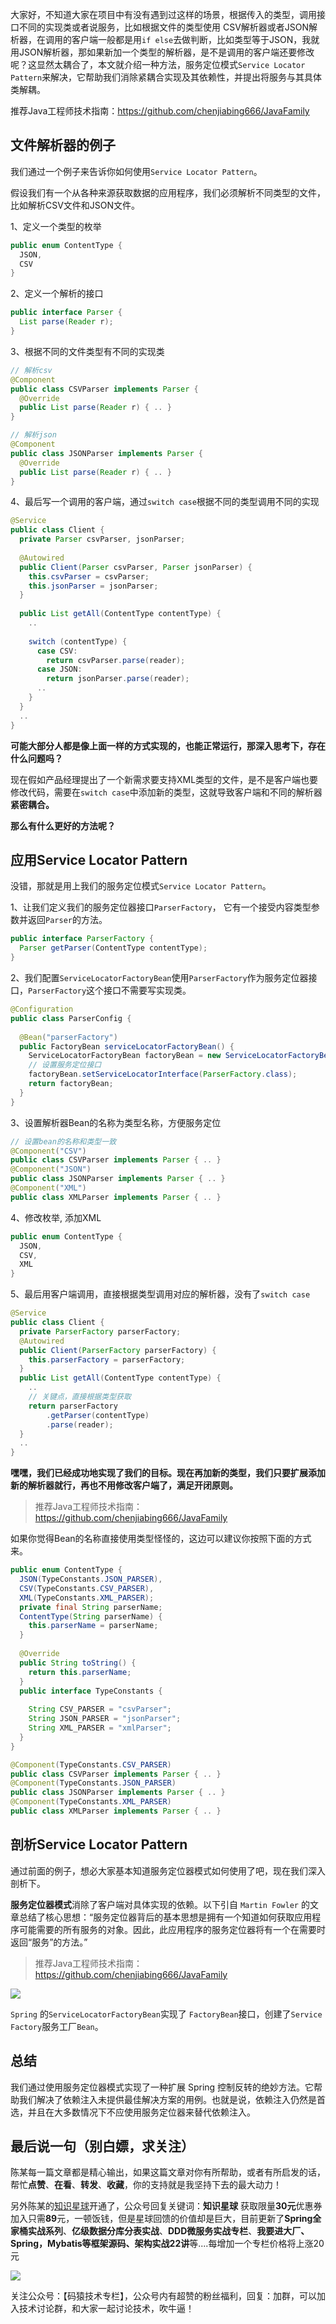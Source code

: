 大家好，不知道大家在项目中有没有遇到过这样的场景，根据传入的类型，调用接口不同的实现类或者说服务，比如根据文件的类型使用 CSV解析器或者JSON解析器，在调用的客户端一般都是用`if else`去做判断，比如类型等于JSON，我就用JSON解析器，那如果新加一个类型的解析器，是不是调用的客户端还要修改呢？这显然太耦合了，本文就介绍一种方法，服务定位模式`Service Locator Pattern`来解决，它帮助我们消除紧耦合实现及其依赖性，并提出将服务与其具体类解耦。

推荐Java工程师技术指南：https://github.com/chenjiabing666/JavaFamily

## 文件解析器的例子

我们通过一个例子来告诉你如何使用`Service Locator Pattern`。

假设我们有一个从各种来源获取数据的应用程序，我们必须解析不同类型的文件，比如解析CSV文件和JSON文件。

1、定义一个类型的枚举

```java
public enum ContentType {
  JSON,
  CSV
}
```

2、定义一个解析的接口

```java
public interface Parser {
  List parse(Reader r);
}
```

3、根据不同的文件类型有不同的实现类

```java
// 解析csv
@Component
public class CSVParser implements Parser { 
  @Override
  public List parse(Reader r) { .. }
}

// 解析json
@Component
public class JSONParser implements Parser {
  @Override
  public List parse(Reader r) { .. }
}
```

4、最后写一个调用的客户端，通过`switch case`根据不同的类型调用不同的实现

```java
@Service
public class Client {
  private Parser csvParser, jsonParser;
    
  @Autowired
  public Client(Parser csvParser, Parser jsonParser) {
    this.csvParser = csvParser;
    this.jsonParser = jsonParser;
  }
    
  public List getAll(ContentType contentType) {
    ..
    
    switch (contentType) {
      case CSV:
        return csvParser.parse(reader);
      case JSON:
        return jsonParser.parse(reader);
      ..
    }
  }
  ..
}
```

**可能大部分人都是像上面一样的方式实现的，也能正常运行，那深入思考下，存在什么问题吗？**

现在假如产品经理提出了一个新需求要支持XML类型的文件，是不是客户端也要修改代码，需要在`switch case`中添加新的类型，这就导致客户端和不同的解析器**紧密耦合。**

**那么有什么更好的方法呢？**

## 应用Service Locator Pattern

没错，那就是用上我们的服务定位模式`Service Locator Pattern`。

1、让我们定义我们的服务定位器接口`ParserFactory`， 它有一个接受内容类型参数并返回`Parser`的方法。

```java
public interface ParserFactory {
  Parser getParser(ContentType contentType);
}
```

2、我们配置`ServiceLocatorFactoryBean`使用`ParserFactory`作为服务定位器接口，`ParserFactory`这个接口不需要写实现类。

```java
@Configuration
public class ParserConfig {
    
  @Bean("parserFactory")
  public FactoryBean serviceLocatorFactoryBean() {
    ServiceLocatorFactoryBean factoryBean = new ServiceLocatorFactoryBean();
    // 设置服务定位接口   
    factoryBean.setServiceLocatorInterface(ParserFactory.class);
    return factoryBean;
  }
}
```

3、设置解析器Bean的名称为类型名称，方便服务定位

```java
// 设置bean的名称和类型一致
@Component("CSV")
public class CSVParser implements Parser { .. }
@Component("JSON")
public class JSONParser implements Parser { .. }
@Component("XML")
public class XMLParser implements Parser { .. }
```

4、修改枚举, 添加XML

```java
public enum ContentType {
  JSON,
  CSV,
  XML
}
```

5、最后用客户端调用，直接根据类型调用对应的解析器，没有了`switch case`

```java
@Service
public class Client {
  private ParserFactory parserFactory;
  @Autowired
  public Client(ParserFactory parserFactory) {
    this.parserFactory = parserFactory;
  }
  public List getAll(ContentType contentType) {
    ..
    // 关键点，直接根据类型获取
    return parserFactory
        .getParser(contentType)  
        .parse(reader);
  }
  ..
}
```

**嘿嘿，我们已经成功地实现了我们的目标。现在再加新的类型，我们只要扩展添加新的解析器就行，再也不用修改客户端了，满足开闭原则。**

> 推荐Java工程师技术指南：https://github.com/chenjiabing666/JavaFamily

如果你觉得Bean的名称直接使用类型怪怪的，这边可以建议你按照下面的方式来。

```java
public enum ContentType {
  JSON(TypeConstants.JSON_PARSER),
  CSV(TypeConstants.CSV_PARSER),
  XML(TypeConstants.XML_PARSER);
  private final String parserName;
  ContentType(String parserName) {
    this.parserName = parserName;
  }
  
  @Override
  public String toString() {
    return this.parserName;
  }
  public interface TypeConstants {
    
    String CSV_PARSER = "csvParser";
    String JSON_PARSER = "jsonParser";
    String XML_PARSER = "xmlParser"; 
  }
}

@Component(TypeConstants.CSV_PARSER)
public class CSVParser implements Parser { .. }
@Component(TypeConstants.JSON_PARSER)
public class JSONParser implements Parser { .. }
@Component(TypeConstants.XML_PARSER)
public class XMLParser implements Parser { .. }
```

## 剖析Service Locator Pattern

通过前面的例子，想必大家基本知道服务定位器模式如何使用了吧，现在我们深入剖析下。

**服务定位器模式**消除了客户端对具体实现的依赖。以下引自 `Martin Fowler` 的文章总结了核心思想：“服务定位器背后的基本思想是拥有一个知道如何获取应用程序可能需要的所有服务的对象。因此，此应用程序的服务定位器将有一个在需要时返回“服务”的方法。”

> 推荐Java工程师技术指南：https://github.com/chenjiabing666/JavaFamily

![](https://www.java-family.cn/BlogImage/20230130210019.png)

`Spring` 的`ServiceLocatorFactoryBean`实现了 `FactoryBean`接口，创建了`Service Factory`服务工厂`Bean`。

## 总结

我们通过使用服务定位器模式实现了一种扩展 Spring 控制反转的绝妙方法。它帮助我们解决了依赖注入未提供最佳解决方案的用例。也就是说，依赖注入仍然是首选，并且在大多数情况下不应使用服务定位器来替代依赖注入。

## 最后说一句（别白嫖，求关注）

陈某每一篇文章都是精心输出，如果这篇文章对你有所帮助，或者有所启发的话，帮忙**点赞**、**在看**、**转发**、**收藏**，你的支持就是我坚持下去的最大动力！

另外陈某的[知识星球](https://mp.weixin.qq.com/s?__biz=MzU3MDAzNDg1MA==&mid=2247518914&idx=1&sn=b3fdfd78c32b15077ac67535ccc10a00&scene=21#wechat_redirect)开通了，公众号回复关键词：**知识星球** 获取限量**30元**优惠券加入只需**89**元，一顿饭钱，但是星球回馈的价值却是巨大，目前更新了**Spring全家桶实战系列**、**亿级数据分库分表实战**、**DDD微服务实战专栏**、**我要进大厂、Spring，Mybatis等框架源码、架构实战22讲**等....每增加一个专栏价格将上涨20元

![](https://mmbiz.qpic.cn/mmbiz_png/19cc2hfD2rBvqdy8J18dlib7KepGcvuW08g7COtYpQvVoZzRtQFLgaW1GxibV1vsWMQ27S4wsOlt1ySoh3uEAeIw/640?wx_fmt=png&wxfrom=5&wx_lazy=1&wx_co=1)

关注公众号：【码猿技术专栏】，公众号内有超赞的粉丝福利，回复：加群，可以加入技术讨论群，和大家一起讨论技术，吹牛逼！